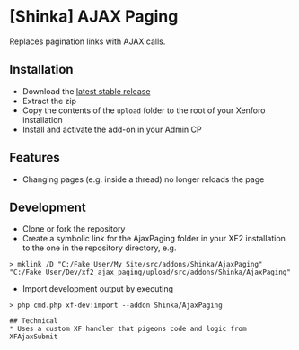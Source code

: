 # [Shinka] AJAX Paging
Replaces pagination links with AJAX calls.

## Installation
 * Download the [latest stable release](https://github.com/kalynrobinson/xf2_ajax_paging/releases)
 * Extract the zip
 * Copy the contents of the `upload` folder to the root of your Xenforo installation
 * Install and activate the add-on in your Admin CP
 
 ## Features
 * Changing pages (e.g. inside a thread) no longer reloads the page
 
 ## Development
 * Clone or fork the repository
 * Create a symbolic link for the AjaxPaging folder in your XF2 installation to the one in the repository directory, e.g.
 ```
 > mklink /D "C:/Fake User/My Site/src/addons/Shinka/AjaxPaging" "C:/Fake User/Dev/xf2_ajax_paging/upload/src/addons/Shinka/AjaxPaging"
 ```
 * Import development output by executing 
 ```
 > php cmd.php xf-dev:import --addon Shinka/AjaxPaging

## Technical
* Uses a custom XF handler that pigeons code and logic from XFAjaxSubmit